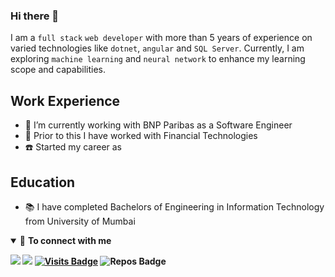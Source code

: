 ### Hi there 👋
I am a `full stack` `web developer` with more than 5 years of experience on varied technologies like `dotnet`, `angular` and `SQL Server`. Currently, I am exploring `machine learning` and `neural network` to enhance my learning scope and capabilities.

## Work Experience
- 🎯 I’m currently working with BNP Paribas as a Software Engineer
- 🍬 Prior to this I have worked with Financial Technologies
- :phone: Started my career as 

## Education
- 📚 I have completed Bachelors of Engineering in Information Technology from University of Mumbai 

<details open>
<summary>🤝 <b>To connect with me<b></summary>

<p align = "center">

[<img src ="https://img.shields.io/badge/portfolio-web-%23.svg?&style=for-the-badge&logo=&logoColor=white%22">](https://theswanand.github.io/)
[<img src="https://img.shields.io/badge/linkedin-%230077B5.svg?&style=for-the-badge&logo=linkedin&logoColor=white" />](https://www.linkedin.com/in/theswanand/)
[![Visits Badge](https://badges.pufler.dev/visits/pr2tik1/pr2tik1?style=for-the-badge&color=blue)](https://github.com/pr2tik1/pr2tik1)
![Repos Badge](https://badges.pufler.dev/repos/pr2tik1?style=for-the-badge&color=red)

</p>

</details>
